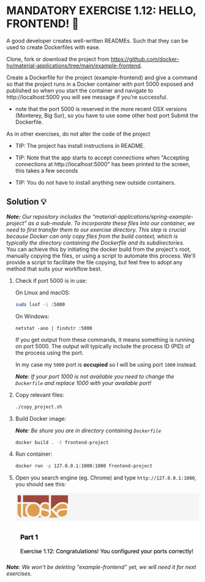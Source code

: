 # MANDATORY EXERCISE 1.12: HELLO, FRONTEND! 🤔
A good developer creates well-written READMEs. Such that they can be used to create Dockerfiles with ease.

Clone, fork or download the project from https://github.com/docker-hy/material-applications/tree/main/example-frontend.

Create a Dockerfile for the project (example-frontend) and give a command so that the project runs in a Docker container with port 5000 exposed and published so when you start the container and navigate to http://localhost:5000 you will see message if you're successful.

- note that the port 5000 is reserved in the more recent OSX versions (Monterey, Big Sur), so you have to use some other host port
Submit the Dockerfile.

As in other exercises, do not alter the code of the project

- TIP: The project has install instructions in README.

- TIP: Note that the app starts to accept connections when "Accepting connections at http://localhost:5000" has been printed to the screen, this takes a few seconds

- TIP: You do not have to install anything new outside containers.

## Solution 💡

_**Note:** Our repository includes the "material-applications/spring-example-project" as a sub-module. To incorporate these files into our container, we need to first transfer them to our exercise directory. This step is crucial because Docker can only copy files from the build context, which is typically the directory containing the Dockerfile and its subdirectories._<br>
You can achieve this by initiating the docker build from the project's root, manually copying the files, or using a script to automate this process. We'll provide a script to facilitate the file copying, but feel free to adopt any method that suits your workflow best.


1. Check if port 5000 is in use:

    On Linux and macOS:
    ```bash
    sudo lsof -i :5000
    ```
    On Windows:
    ```
    netstat -ano | findstr :5000
    ```
    If you get output from these commands, it means something is running on port 5000. The output will typically include the process ID (PID) of the process using the port.

    In my case my `5000` port is **occupied** so I will be using port `1000` instead.

    _**Note**: If your port 1000 is not available you need to change the `Dockerfile` and replace 1000 with your available port!_

2. Copy relevant files:

    ```bash
    ./copy_project.sh
    ```

3. Build Docker image:

    _**Note**: Be shure you are in directory containing `Dockerfile`_

    ```bash
    docker build . -t frontend-project
    ```

4. Run container:
    
    ```bash
    docker run -p 127.0.0.1:1000:1000 frontend-project
    ```

5. Open you search engine (eg. Chrome) and type `http://127.0.0.1:1000`, you should see this:

    ![success](https://github.com/milistu/DevOpsWithDocker/blob/main/assets/exercise_12_output.png "Exercise 12 Output")

_**Note**: We won't be deleting "example-frontend" yet, we will need it for next exercises._

<!-- 6. After we verified that everything works we can now delete the "example-frontend" so we don't waste space:
    ```bash
    rm -r example-frontend
    ``` -->